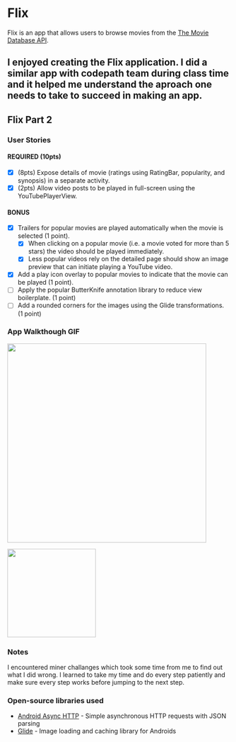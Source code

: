 # Flix
Flix is an app that allows users to browse movies from the [The Movie Database API](http://docs.themoviedb.apiary.io/#).

I enjoyed creating the Flix application. I did a similar app with codepath team during class time and it helped me understand the aproach one needs to take to succeed in making an app.
---

## Flix Part 2

### User Stories

#### REQUIRED (10pts)
- [x] (8pts) Expose details of movie (ratings using RatingBar, popularity, and synopsis) in a separate activity.
- [x] (2pts) Allow video posts to be played in full-screen using the YouTubePlayerView.

#### BONUS

- [x] Trailers for popular movies are played automatically when the movie is selected (1 point).
  - [x] When clicking on a popular movie (i.e. a movie voted for more than 5 stars) the video should be played immediately.
  - [x] Less popular videos rely on the detailed page should show an image preview that can initiate playing a YouTube video.
- [x] Add a play icon overlay to popular movies to indicate that the movie can be played (1 point).
- [ ] Apply the popular ButterKnife annotation library to reduce view boilerplate. (1 point)
- [ ] Add a rounded corners for the images using the Glide transformations. (1 point)

### App Walkthough GIF

<img src="https://github.com/Araz-cs/Flixster/blob/master/FLIX1.gif" width=450><br>

<img src="https://github.com/Araz-cs/Flixster/blob/master/FLIX.gif" width=200><br>


### Notes
I encountered miner challanges which took some time from me to find out what I did wrong. I learned to take my time and do every step patiently and make sure every step works before jumping to the next step. 
### Open-source libraries used

- [Android Async HTTP](https://github.com/codepath/CPAsyncHttpClient) - Simple asynchronous HTTP requests with JSON parsing
- [Glide](https://github.com/bumptech/glide) - Image loading and caching library for Androids

